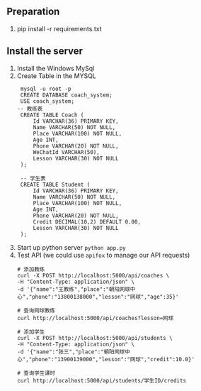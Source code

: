 ## Preparation
1. pip install -r requirements.txt

## Install the server
1. Install the Windows MySql
2. Create Table in the MYSQL
   ```
    mysql -u root -p
    CREATE DATABASE coach_system;
    USE coach_system;
   -- 教练表
    CREATE TABLE Coach (
        Id VARCHAR(36) PRIMARY KEY,
        Name VARCHAR(50) NOT NULL,
        Place VARCHAR(100) NOT NULL,
        Age INT,
        Phone VARCHAR(20) NOT NULL,
        WeChatId VARCHAR(50),
        Lesson VARCHAR(30) NOT NULL
    );
    
    -- 学生表
    CREATE TABLE Student (
        Id VARCHAR(36) PRIMARY KEY,
        Name VARCHAR(50) NOT NULL,
        Place VARCHAR(100) NOT NULL,
        Age INT,
        Phone VARCHAR(20) NOT NULL,
        Credit DECIMAL(10,2) DEFAULT 0.00,
        Lesson VARCHAR(30) NOT NULL
    );
    ```
3. Start up python server
   `python app.py`
4. Test API (we could use `apifox` to manage our API requests)
   ```commandline
   # 添加教练
   curl -X POST http://localhost:5000/api/coaches \
   -H "Content-Type: application/json" \
   -d '{"name":"王教练","place":"朝阳网球中心","phone":"13800138000","lesson":"网球","age":35}'
   
   # 查询网球教练
   curl http://localhost:5000/api/coaches?lesson=网球
   
   # 添加学生
   curl -X POST http://localhost:5000/api/students \
   -H "Content-Type: application/json" \
   -d '{"name":"张三","place":"朝阳网球中心","phone":"13900139000","lesson":"网球","credit":10.0}'
   
   # 查询学生课时
   curl http://localhost:5000/api/students/学生ID/credits
   ```